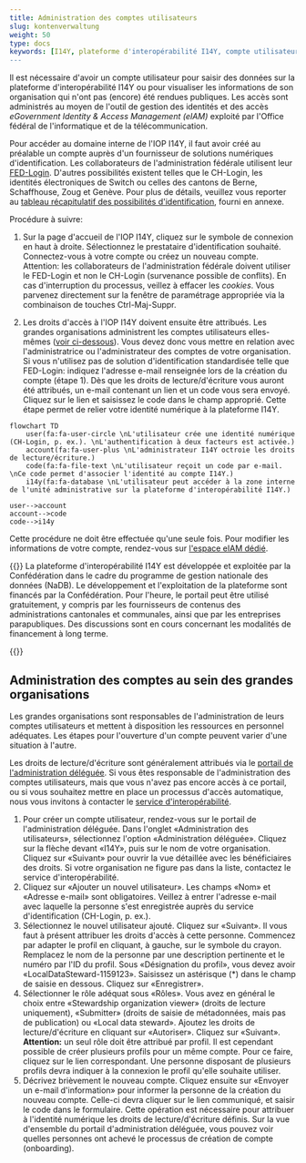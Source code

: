 ```yaml
---
title: Administration des comptes utilisateurs
slug: kontenverwaltung
weight: 50
type: docs
keywords: [I14Y, plateforme d'interopérabilité I14Y, compte utilisateur, compte, accès, EIAM, login, connexion]
---
```


Il est nécessaire d'avoir un compte utilisateur pour saisir des données sur la plateforme d'interopérabilité I14Y ou pour visualiser les informations de son organisation qui n'ont pas (encore) été rendues publiques. Les accès sont administrés au moyen de l'outil de gestion des identités et des accès _eGovernment Identity & Access Management (eIAM)_ exploité par l'Office fédéral de l'informatique et de la télécommunication.  

Pour accéder au domaine interne de l'IOP I14Y, il faut avoir créé au préalable un compte auprès d'un fournisseur de solutions numériques d'identification. Les collaborateurs de l'administration fédérale utilisent leur [FED-Login](https://www.eiam.swiss). D'autres possibilités existent telles que le CH-Login, les identités électroniques de Switch ou celles des cantons de Berne, Schaffhouse, Zoug et Genève. Pour plus de détails, veuillez vous reporter au [tableau récapitulatif des possibilités d'identification](/handbook/de/6_anhang/eiam), fourni en annexe. 

Procédure à suivre:

1. Sur la page d'accueil de l'IOP I14Y, cliquez sur le symbole de connexion en haut à droite. Sélectionnez le prestataire d'identification souhaité. Connectez-vous à votre compte ou créez un nouveau compte. Attention: les collaborateurs de l'administration fédérale doivent utiliser le FED-Login et non le CH-Login (survenance possible de conflits). En cas d'interruption du processus, veillez à effacer les _cookies_. Vous parvenez directement sur la fenêtre de paramétrage appropriée via la combinaison de touches Ctrl-Maj-Suppr. 

2. Les droits d'accès à l'IOP I14Y doivent ensuite être attribués. Les grandes organisations administrent les comptes utilisateurs elles-mêmes ([voir ci-dessous](#kontenverwaltung-in-grösseren-organisationen)). Vous devez donc vous mettre en relation avec l'administratrice ou l'administrateur des comptes de votre organisation. Si vous n'utilisez pas de solution d'identification standardisée telle que FED-Login: indiquez l'adresse e-mail renseignée lors de la création du compte (étape 1). Dès que les droits de lecture/d'écriture vous auront été attribués, un e-mail contenant un lien et un code vous sera envoyé. Cliquez sur le lien et saisissez le code dans le champ approprié. Cette étape permet de relier votre identité numérique à la plateforme I14Y.  

```mermaid
flowchart TD
    user(fa:fa-user-circle \nL'utilisateur crée une identité numérique (CH-Login, p. ex.). \nL'authentification à deux facteurs est activée.)
    account(fa:fa-user-plus \nL'administrateur I14Y octroie les droits de lecture/écriture.)
    code(fa:fa-file-text \nL'utilisateur reçoit un code par e-mail. \nCe code permet d'associer l'identité au compte I14Y.)
    i14y(fa:fa-database \nL'utilisateur peut accéder à la zone interne de l'unité administrative sur la plateforme d'interopérabilité I14Y.)

user-->account
account-->code
code-->i14y
```

Cette procédure ne doit être effectuée qu'une seule fois. Pour modifier les informations de votre compte, rendez-vous sur [l'espace eIAM dédié](https://www.myaccount.eiam.admin.ch). 

{{<alert title="Combien coûte un compte utilisateur?" color="info" >}}
La plateforme d'interopérabilité I14Y est développée et exploitée par la Confédération dans le cadre du programme de gestion nationale des données (NaDB). Le développement et l'exploitation de la plateforme sont financés par la Confédération. Pour l'heure, le portail peut être utilisé gratuitement, y compris par les fournisseurs de contenus des administrations cantonales et communales, ainsi que par les entreprises parapubliques. Des discussions sont en cours concernant les modalités de financement à long terme. 

{{</alert>}}

## Administration des comptes au sein des grandes organisations 

Les grandes organisations sont responsables de l'administration de leurs comptes utilisateurs et mettent à disposition les ressources en personnel adéquates. Les étapes pour l'ouverture d'un compte peuvent varier d'une situation à l'autre.

Les droits de lecture/d'écriture sont généralement attribués via le [portail de l'administration déléguée](https://www.portal.eiam.admin.ch/). Si vous êtes responsable de l'administration des comptes utilisateurs, mais que vous n'avez pas encore accès à ce portail, ou si vous souhaitez mettre en place un processus d'accès automatique, nous vous invitons à contacter le [service d'interopérabilité](mailto:i14y@bfs.admin.ch). 

1. Pour créer un compte utilisateur, rendez-vous sur le portail de l'administration déléguée. Dans l'onglet «Administration des utilisateurs», sélectionnez l'option «Administration déléguée». Cliquez sur la flèche devant «I14Y», puis sur le nom de votre organisation. Cliquez sur «Suivant» pour ouvrir la vue détaillée avec les bénéficiaires des droits. Si votre organisation ne figure pas dans la liste, contactez le service d'interopérabilité.
2. Cliquez sur «Ajouter un nouvel utilisateur». Les champs «Nom» et «Adresse e-mail» sont obligatoires. Veillez à entrer l'adresse e-mail avec laquelle la personne s'est enregistrée auprès du service d'identification (CH-Login, p. ex.). 
3. Sélectionnez le nouvel utilisateur ajouté. Cliquez sur «Suivant». Il vous faut à présent attribuer les droits d'accès à cette personne. Commencez par adapter le profil en cliquant, à gauche, sur le symbole du crayon. Remplacez le nom de la personne par une description pertinente et le numéro par l'ID du profil. Sous «Désignation du profil», vous devez avoir «LocalDataSteward-1159123». Saisissez un astérisque (*) dans le champ de saisie en dessous. Cliquez sur «Enregistrer».
4. Sélectionner le rôle adéquat sous «Rôles». Vous avez en général le choix entre «Stewardship organization viewer» (droits de lecture uniquement), «Submitter» (droits de saisie de métadonnées, mais pas de publication) ou «Local data steward». Ajoutez les droits de lecture/d'écriture en cliquant sur «Autoriser». Cliquez sur «Suivant». __Attention:__ un seul rôle doit être attribué par profil. Il est cependant possible de créer plusieurs profils pour un même compte. Pour ce faire, cliquez sur le lien correspondant. Une personne disposant de plusieurs profils devra indiquer à la connexion le profil qu'elle souhaite utiliser.   
5. Décrivez brièvement le nouveau compte. Cliquez ensuite sur «Envoyer un e-mail d'information» pour informer la personne de la création du nouveau compte. Celle-ci devra cliquer sur le lien communiqué, et saisir le code dans le formulaire. Cette opération est nécessaire pour attribuer à l'identité numérique les droits de lecture/d'écriture définis. Sur la vue d'ensemble du portail d'administration déléguée, vous pouvez voir quelles personnes ont achevé le processus de création de compte (onboarding).